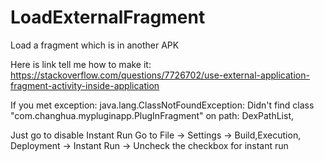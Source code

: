 # LoadExternalFragment
Load a fragment which is in another APK


Here is link tell me how to make it:
https://stackoverflow.com/questions/7726702/use-external-application-fragment-activity-inside-application

If you met exception:
   java.lang.ClassNotFoundException: Didn't find class "com.changhua.mypluginapp.PlugInFragment" on path: DexPathList,

Just go to disable Instant Run Go to File -> Settings -> Build,Execution, Deployment -> Instant Run -> Uncheck the checkbox for instant run
